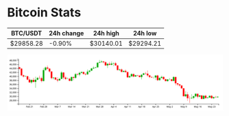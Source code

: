 # Bitcoin Stats

BTC/USDT|24h change|24h high|24h low|
|---|---|---|---|
|$29858.28|-0.90%|$30140.01|$29294.21|

<img src="./chart.svg">
